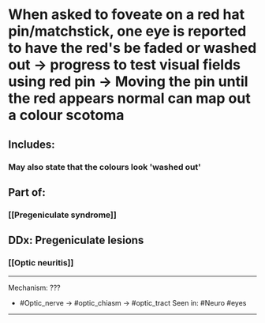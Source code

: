 # When asked to foveate on a red hat pin/matchstick, one eye is reported to have the red's be faded or washed out -> progress to test visual fields using red pin -> Moving the pin until the red appears normal can map out a colour scotoma
## Includes:
### May also state that the colours look 'washed out'
## Part of:
### [[Pregeniculate syndrome]]

## DDx: Pregeniculate lesions 
### [[Optic neuritis]]

---
Mechanism: ???
- #Optic_nerve -> #optic_chiasm -> #optic_tract 
Seen in: #Neuro #eyes 

---


